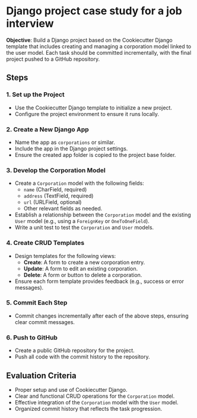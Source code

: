 # Django project case study for a job interview

**Objective**: Build a Django project based on the Cookiecutter Django template that includes creating and managing a corporation model linked to the user model. Each task should be committed incrementally, with the final project pushed to a GitHub repository.

## Steps

### 1. Set up the Project
- Use the Cookiecutter Django template to initialize a new project.
- Configure the project environment to ensure it runs locally.

### 2. Create a New Django App
- Name the app as `corporations` or similar.
- Include the app in the Django project settings.
- Ensure the created app folder is copied to the project base folder.

### 3. Develop the Corporation Model
- Create a `Corporation` model with the following fields:
  - `name` (CharField, required)
  - `address` (TextField, required)
  - `url` (URLField, optional)
  - Other relevant fields as needed.
- Establish a relationship between the `Corporation` model and the existing `User` model (e.g., using a `ForeignKey` or `OneToOneField`).
- Write a unit test to test the `Corporation` and `User` models.

### 4. Create CRUD Templates
- Design templates for the following views:
  - **Create**: A form to create a new corporation entry.
  - **Update**: A form to edit an existing corporation.
  - **Delete**: A form or button to delete a corporation.
- Ensure each form template provides feedback (e.g., success or error messages).

### 5. Commit Each Step
- Commit changes incrementally after each of the above steps, ensuring clear commit messages.

### 6. Push to GitHub
- Create a public GitHub repository for the project.
- Push all code with the commit history to the repository.

## Evaluation Criteria
- Proper setup and use of Cookiecutter Django.
- Clear and functional CRUD operations for the `Corporation` model.
- Effective integration of the `Corporation` model with the `User` model.
- Organized commit history that reflects the task progression.

